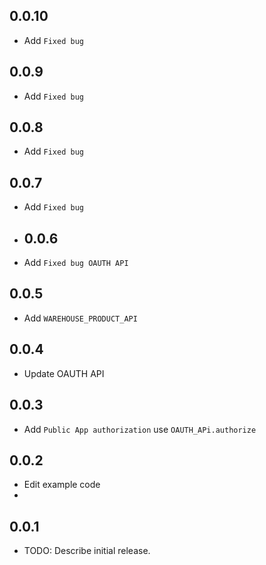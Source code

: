 ## 0.0.10

* Add `Fixed bug`

## 0.0.9

* Add `Fixed bug`

## 0.0.8

* Add `Fixed bug`

## 0.0.7

* Add `Fixed bug`

* ## 0.0.6

* Add `Fixed bug OAUTH API`


## 0.0.5

* Add `WAREHOUSE_PRODUCT_API`

## 0.0.4

* Update OAUTH API

## 0.0.3

* Add `Public App authorization` use `OAUTH_APi.authorize`

## 0.0.2

* Edit example code
*

## 0.0.1

* TODO: Describe initial release.
